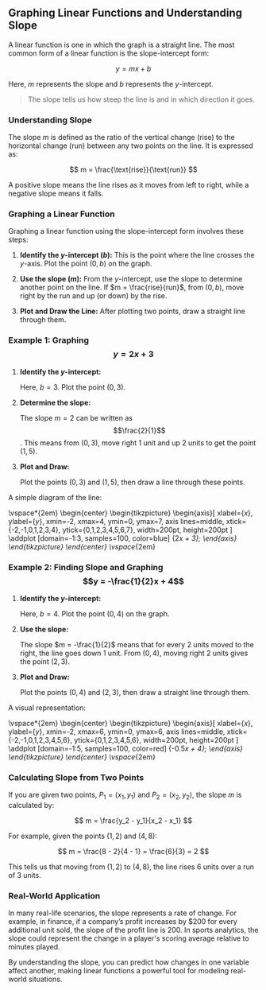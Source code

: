 ## Graphing Linear Functions and Understanding Slope

A linear function is one in which the graph is a straight line. The most common form of a linear function is the slope-intercept form:

$$
y = mx + b
$$

Here, $m$ represents the slope and $b$ represents the $y$-intercept.

> The slope tells us how steep the line is and in which direction it goes.

### Understanding Slope

The slope $m$ is defined as the ratio of the vertical change (rise) to the horizontal change (run) between any two points on the line. It is expressed as:

$$
m = \frac{\text{rise}}{\text{run}}
$$

A positive slope means the line rises as it moves from left to right, while a negative slope means it falls.

### Graphing a Linear Function

Graphing a linear function using the slope-intercept form involves these steps:

1. **Identify the $y$-intercept ($b$):** This is the point where the line crosses the $y$-axis. Plot the point $(0, b)$ on the graph.

2. **Use the slope ($m$):** From the $y$-intercept, use the slope to determine another point on the line. If $m = \frac{rise}{run}$, from $(0, b)$, move right by the run and up (or down) by the rise.

3. **Plot and Draw the Line:** After plotting two points, draw a straight line through them.

### Example 1: Graphing $$y = 2x + 3$$

1. **Identify the $y$-intercept:**

   Here, $b = 3$. Plot the point $(0, 3)$.

2. **Determine the slope:**

   The slope $m = 2$ can be written as $$\frac{2}{1}$$. This means from $(0, 3)$, move right 1 unit and up 2 units to get the point $(1, 5)$.

3. **Plot and Draw:**

   Plot the points $(0, 3)$ and $(1, 5)$, then draw a line through these points.

A simple diagram of the line:

\vspace*{2em}
\begin{center}
\begin{tikzpicture}
\begin{axis}[
    xlabel={$x$},
    ylabel={$y$},
    xmin=-2, xmax=4,
    ymin=0, ymax=7,
    axis lines=middle,
    xtick={-2,-1,0,1,2,3,4},
    ytick={0,1,2,3,4,5,6,7},
    width=200pt,
    height=200pt
]
\addplot [domain=-1:3, samples=100, color=blue] {2*x + 3};
\end{axis}
\end{tikzpicture}
\end{center}
\vspace*{2em}

### Example 2: Finding Slope and Graphing $$y = -\frac{1}{2}x + 4$$

1. **Identify the $y$-intercept:**

   Here, $b = 4$. Plot the point $(0, 4)$ on the graph.

2. **Use the slope:**

   The slope $m = -\frac{1}{2}$ means that for every 2 units moved to the right, the line goes down 1 unit. From $(0, 4)$, moving right 2 units gives the point $(2, 3)$.

3. **Plot and Draw:**

   Plot the points $(0, 4)$ and $(2, 3)$, then draw a straight line through them.

A visual representation:

\vspace*{2em}
\begin{center}
\begin{tikzpicture}
\begin{axis}[
    xlabel={$x$},
    ylabel={$y$},
    xmin=-2, xmax=6,
    ymin=0, ymax=6,
    axis lines=middle,
    xtick={-2,-1,0,1,2,3,4,5,6},
    ytick={0,1,2,3,4,5,6},
    width=200pt,
    height=200pt
]
\addplot [domain=-1:5, samples=100, color=red] {-0.5*x + 4};
\end{axis}
\end{tikzpicture}
\end{center}
\vspace*{2em}

### Calculating Slope from Two Points

If you are given two points, $P_1=(x_1, y_1)$ and $P_2=(x_2, y_2)$, the slope $m$ is calculated by:

$$
m = \frac{y_2 - y_1}{x_2 - x_1}
$$

For example, given the points $(1, 2)$ and $(4, 8)$:

$$
m = \frac{8 - 2}{4 - 1} = \frac{6}{3} = 2
$$

This tells us that moving from $(1, 2)$ to $(4, 8)$, the line rises 6 units over a run of 3 units.

### Real-World Application

In many real-life scenarios, the slope represents a rate of change. For example, in finance, if a company’s profit increases by $\$200$ for every additional unit sold, the slope of the profit line is $200$. In sports analytics, the slope could represent the change in a player's scoring average relative to minutes played.

By understanding the slope, you can predict how changes in one variable affect another, making linear functions a powerful tool for modeling real-world situations.
